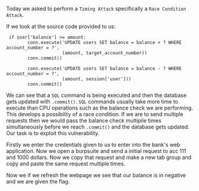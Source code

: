 Today we asked to perform a `Timing Attack` specifically a `Race Condition Attack`.

If we look at the source code provided to us:
```
 if user['balance'] >= amount:
        conn.execute('UPDATE users SET balance = balance + ? WHERE account_number = ?', 
                     (amount, target_account_number))
        conn.commit()

        conn.execute('UPDATE users SET balance = balance - ? WHERE account_number = ?', 
                     (amount, session['user']))
        conn.commit()
```
We can see that a `SQL` command is being executed and then the database gets updated with `.commit()`. `SQL` commands usually take more time to execute than CPU operations such as the balance check we are performing. This develops a possibility of a race condition. If we are to send multiple requests then we would pass the balance check multipile times simultaneously before we reach `.commit()` and the database gets updated. Our task is to exploit this vulnerability.

Firstly we enter the credentials given to us to enter into the bank's web application. Now we open a burpsuite and send a initial request to acc 111 and 1000 dollars. Now we copy that request and make a new tab group and copy and paste the same request multiple times. 

Now we if we refresh the webpage we see that our balance is in negative and we are given the flag.
